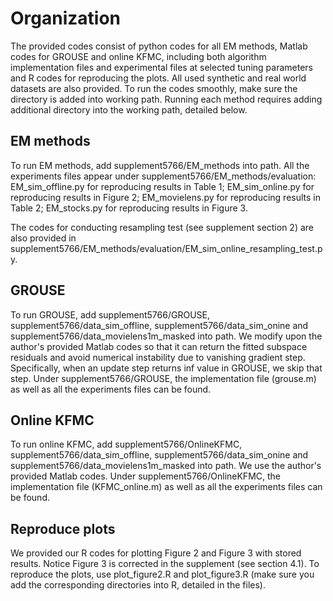 # Organization
The provided codes consist of python codes for all EM methods, Matlab codes for GROUSE and online KFMC, including both algorithm implementation files and experimental files at selected tuning parameters and R codes for reproducing the plots.
All used synthetic and real world datasets are also provided.
To run the codes smoothly, make sure the directory is added into working path. Running each method requires adding additional directory into the working path, detailed below.

## EM methods

To run EM methods, add supplement5766/EM_methods into path. All the experiments files appear under supplement5766/EM_methods/evaluation: EM_sim_offline.py for reproducing results in Table 1; EM_sim_online.py for reproducing results in Figure 2; EM_movielens.py for reproducing results in Table 2; EM_stocks.py for reproducing results in Figure 3.

The codes for conducting resampling test (see supplement section 2) are also provided in supplement5766/EM_methods/evaluation/EM_sim_online_resampling_test.py.

## GROUSE
To run GROUSE, add supplement5766/GROUSE, supplement5766/data_sim_offline, supplement5766/data_sim_onine and supplement5766/data_movielens1m_masked into path. We modify upon the author's provided Matlab codes so that it can return the fitted subspace residuals and avoid numerical instability due to vanishing gradient step. Specifically, when an update step returns inf value  in GROUSE, we skip that step. Under supplement5766/GROUSE, the implementation file (grouse.m) as well as all the experiments files can be found.

## Online KFMC
To run online KFMC, add supplement5766/OnlineKFMC, supplement5766/data_sim_offline, supplement5766/data_sim_onine and supplement5766/data_movielens1m_masked into path. We use the author's provided Matlab codes. Under supplement5766/OnlineKFMC, the implementation file (KFMC_online.m) as well as all the experiments files can be found.

## Reproduce plots
We provided our R codes for plotting Figure 2 and Figure 3 with stored results. Notice Figure 3 is corrected in the supplement (see section 4.1). To reproduce the plots, use plot_figure2.R and plot_figure3.R (make sure you add the corresponding directories into R, detailed in the files).
